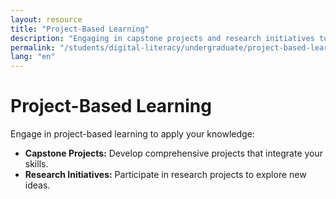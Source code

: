 ```yaml
---
layout: resource
title: "Project-Based Learning"
description: "Engaging in capstone projects and research initiatives to apply theoretical knowledge in practical scenarios."
permalink: "/students/digital-literacy/undergraduate/project-based-learning/"
lang: "en"
---
```


# Project-Based Learning

Engage in project-based learning to apply your knowledge:

- **Capstone Projects:** Develop comprehensive projects that integrate your skills.
- **Research Initiatives:** Participate in research projects to explore new ideas.
